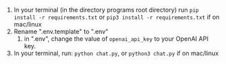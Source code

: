 1. In your terminal (in the directory programs root directory) run ``pip install -r requirements.txt`` or ``pip3 install -r requirements.txt`` if on mac/linux
2. Rename ".env.template" to ".env"
   1. in ".env", change the value of ``openai_api_key`` to your OpenAI API key.
3. In your terminal, run: ``python chat.py``, or ``python3 chat.py`` if on mac/linux
